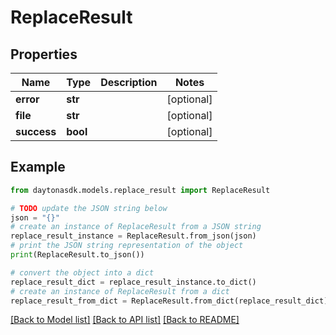 # ReplaceResult


## Properties

Name | Type | Description | Notes
------------ | ------------- | ------------- | -------------
**error** | **str** |  | [optional] 
**file** | **str** |  | [optional] 
**success** | **bool** |  | [optional] 

## Example

```python
from daytonasdk.models.replace_result import ReplaceResult

# TODO update the JSON string below
json = "{}"
# create an instance of ReplaceResult from a JSON string
replace_result_instance = ReplaceResult.from_json(json)
# print the JSON string representation of the object
print(ReplaceResult.to_json())

# convert the object into a dict
replace_result_dict = replace_result_instance.to_dict()
# create an instance of ReplaceResult from a dict
replace_result_from_dict = ReplaceResult.from_dict(replace_result_dict)
```
[[Back to Model list]](../README.md#documentation-for-models) [[Back to API list]](../README.md#documentation-for-api-endpoints) [[Back to README]](../README.md)


